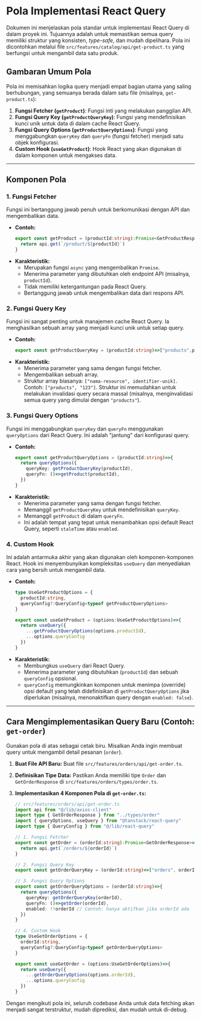 # Pola Implementasi React Query

Dokumen ini menjelaskan pola standar untuk implementasi React Query di dalam proyek ini. Tujuannya adalah untuk memastikan semua query memiliki struktur yang konsisten, *type-safe*, dan mudah dipelihara. Pola ini dicontohkan melalui file `src/features/catalog/api/get-product.ts` yang berfungsi untuk mengambil data satu produk.

## Gambaran Umum Pola

Pola ini memisahkan logika query menjadi empat bagian utama yang saling berhubungan, yang semuanya berada dalam satu file (misalnya, `get-product.ts`):

1.  **Fungsi Fetcher (`getProduct`)**: Fungsi inti yang melakukan panggilan API.
2.  **Fungsi Query Key (`getProductQueryKey`)**: Fungsi yang mendefinisikan kunci unik untuk data di dalam cache React Query.
3.  **Fungsi Query Options (`getProductQueryOptions`)**: Fungsi yang menggabungkan `queryKey` dan `queryFn` (fungsi fetcher) menjadi satu objek konfigurasi.
4.  **Custom Hook (`useGetProduct`)**: Hook React yang akan digunakan di dalam komponen untuk mengakses data.

---

## Komponen Pola

### 1. Fungsi Fetcher

Fungsi ini bertanggung jawab penuh untuk berkomunikasi dengan API dan mengembalikan data.

*   **Contoh:**
    ```typescript
    export const getProduct = (productId:string):Promise<GetProductResponse>=>{
      return api.get(`/product/${productId}`)
    }
    ```
*   **Karakteristik:**
    *   Merupakan fungsi `async` yang mengembalikan `Promise`.
    *   Menerima parameter yang dibutuhkan oleh endpoint API (misalnya, `productId`).
    *   Tidak memiliki ketergantungan pada React Query.
    *   Bertanggung jawab untuk mengembalikan data dari respons API.

### 2. Fungsi Query Key

Fungsi ini sangat penting untuk manajemen cache React Query. Ia menghasilkan sebuah array yang menjadi kunci unik untuk setiap query.

*   **Contoh:**
    ```typescript
    export const getProductQueryKey = (productId:string)=>["products",productId]
    ```
*   **Karakteristik:**
    *   Menerima parameter yang sama dengan fungsi fetcher.
    *   Mengembalikan sebuah array.
    *   Struktur array biasanya: `["nama-resource", identifier-unik]`. Contoh: `["products", "123"]`. Struktur ini memudahkan untuk melakukan invalidasi query secara massal (misalnya, menginvalidasi semua query yang dimulai dengan `"products"`).

### 3. Fungsi Query Options

Fungsi ini menggabungkan `queryKey` dan `queryFn` menggunakan `queryOptions` dari React Query. Ini adalah "jantung" dari konfigurasi query.

*   **Contoh:**
    ```typescript
    export const getProductQueryOptions = (productId:string)=>{
      return queryOptions({
        queryKey: getProductQueryKey(productId),
        queryFn: ()=>getProduct(productId),
      })
    }
    ```
*   **Karakteristik:**
    *   Menerima parameter yang sama dengan fungsi fetcher.
    *   Memanggil `getProductQueryKey` untuk mendefinisikan `queryKey`.
    *   Memanggil `getProduct` di dalam `queryFn`.
    *   Ini adalah tempat yang tepat untuk menambahkan opsi default React Query, seperti `staleTime` atau `enabled`.

### 4. Custom Hook

Ini adalah antarmuka akhir yang akan digunakan oleh komponen-komponen React. Hook ini menyembunyikan kompleksitas `useQuery` dan menyediakan cara yang bersih untuk mengambil data.

*   **Contoh:**
    ```typescript
    type UseGetProductOptions = {
      productId:string,
      queryConfig?:QueryConfig<typeof getProductQueryOptions>
    }

    export const useGetProduct = (options:UseGetProductOptions)=>{
      return useQuery({
        ...getProductQueryOptions(options.productId),
        ...options.queryConfig
      })
    }
    ```
*   **Karakteristik:**
    *   Membungkus `useQuery` dari React Query.
    *   Menerima parameter yang dibutuhkan (`productId`) dan sebuah `queryConfig` opsional.
    *   `queryConfig` memungkinkan komponen untuk menimpa (override) opsi default yang telah didefinisikan di `getProductQueryOptions` jika diperlukan (misalnya, menonaktifkan query dengan `enabled: false`).

---

## Cara Mengimplementasikan Query Baru (Contoh: `get-order`)

Gunakan pola di atas sebagai cetak biru. Misalkan Anda ingin membuat query untuk mengambil detail pesanan (`order`).

1.  **Buat File API Baru:**
    Buat file `src/features/orders/api/get-order.ts`.

2.  **Definisikan Tipe Data:**
    Pastikan Anda memiliki tipe `Order` dan `GetOrderResponse` di `src/features/orders/types/order.ts`.

3.  **Implementasikan 4 Komponen Pola di `get-order.ts`:**

    ```typescript
    // src/features/orders/api/get-order.ts
    import api from "@/lib/axios-client"
    import type { GetOrderResponse } from "../types/order"
    import { queryOptions, useQuery } from "@tanstack/react-query"
    import type { QueryConfig } from "@/lib/react-query"

    // 1. Fungsi Fetcher
    export const getOrder = (orderId:string):Promise<GetOrderResponse>=>{
      return api.get(`/orders/${orderId}`)
    }

    // 2. Fungsi Query Key
    export const getOrderQueryKey = (orderId:string)=>["orders", orderId]

    // 3. Fungsi Query Options
    export const getOrderQueryOptions = (orderId:string)=>{
      return queryOptions({
        queryKey: getOrderQueryKey(orderId),
        queryFn: ()=>getOrder(orderId),
        enabled: !!orderId // Contoh: hanya aktifkan jika orderId ada
      })
    }

    // 4. Custom Hook
    type UseGetOrderOptions = {
      orderId:string,
      queryConfig?:QueryConfig<typeof getOrderQueryOptions>
    }

    export const useGetOrder = (options:UseGetOrderOptions)=>{
      return useQuery({
        ...getOrderQueryOptions(options.orderId),
        ...options.queryConfig
      })
    }
    ```

Dengan mengikuti pola ini, seluruh codebase Anda untuk data fetching akan menjadi sangat terstruktur, mudah diprediksi, dan mudah untuk di-debug.
